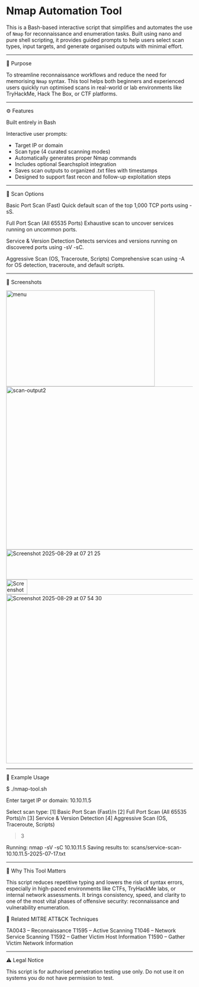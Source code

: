 # Nmap Automation Tool

This is a Bash-based interactive script that simplifies and automates the use of `Nmap` for reconnaissance and enumeration tasks. Built using nano and pure shell scripting, it provides guided prompts to help users select scan types, input targets, and generate organised outputs with minimal effort.

---

🎯 Purpose

To streamline reconnaissance workflows and reduce the need for memorising `Nmap` syntax. This tool helps both beginners and experienced users quickly run optimised scans in real-world or lab environments like TryHackMe, Hack The Box, or CTF platforms.

---

⚙️ Features

Built entirely in Bash

Interactive user prompts:
 - Target IP or domain
 - Scan type (4 curated scanning modes)
 - Automatically generates proper Nmap commands
 - Includes optional Searchsploit integration
 - Saves scan outputs to organized .txt files with timestamps
 - Designed to support fast recon and follow-up exploitation steps

---

🧪 Scan Options

Basic Port Scan (Fast)
  Quick default scan of the top 1,000 TCP ports using -sS.

Full Port Scan (All 65535 Ports)
  Exhaustive scan to uncover services running on uncommon ports.

Service & Version Detection
  Detects services and versions running on discovered ports using -sV -sC.

Aggressive Scan (OS, Traceroute, Scripts)
  Comprehensive scan using -A for OS detection, traceroute, and default scripts.


---

📸 Screenshots

<img width="401" height="259" alt="menu" src="https://github.com/user-attachments/assets/8c8fccbe-6d60-4c8e-99d8-09212ee5f794" />

<img width="668" height="440" alt="scan-output2" src="https://github.com/user-attachments/assets/912922f8-a764-41f9-94e0-8aeb81174189" />

<img width="789" height="81" alt="Screenshot 2025-08-29 at 07 21 25" src="https://github.com/user-attachments/assets/1edc584b-8d07-4c00-81f1-e56d22c1e4e6" />

<img width="57" height="40" alt="Screenshot 2025-08-29 at 07 52 53" src="https://github.com/user-attachments/assets/dcc07a4f-58d7-4892-8304-0786c1600147" />

<img width="1213" height="456" alt="Screenshot 2025-08-29 at 07 54 30" src="https://github.com/user-attachments/assets/6c20547e-7e34-47e5-8163-616ea1d0ae01" />


---

🚀 Example Usage

$ ./nmap-tool.sh

Enter target IP or domain: 10.10.11.5

Select scan type:
[1] Basic Port Scan (Fast)/n
[2] Full Port Scan (All 65535 Ports)/n
[3] Service & Version Detection
[4] Aggressive Scan (OS, Traceroute, Scripts)

> 3

Running: nmap -sV -sC 10.10.11.5
Saving results to: scans/service-scan-10.10.11.5-2025-07-17.txt

---

🧠 Why This Tool Matters

This script reduces repetitive typing and lowers the risk of syntax errors, especially in high-paced environments like CTFs, TryHackMe labs, or internal network assessments. It brings consistency, speed, and clarity to one of the most vital phases of offensive security: reconnaissance and vulnerability enumeration.

📎 Related MITRE ATT&CK Techniques

TA0043 – Reconnaissance
T1595 – Active Scanning
T1046 – Network Service Scanning
T1592 – Gather Victim Host Information
T1590 – Gather Victim Network Information

---

⚠️ Legal Notice

This script is for authorised penetration testing use only. Do not use it on systems you do not have permission to test.
